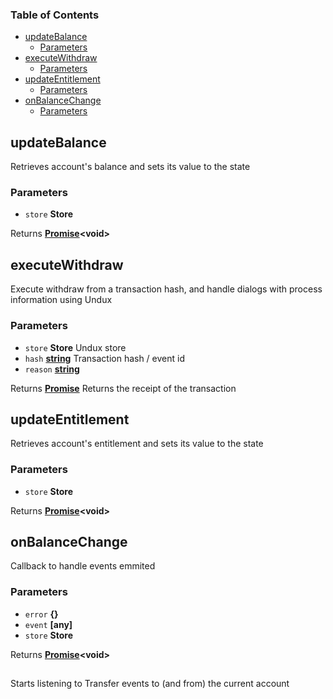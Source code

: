 <!-- Generated by documentation.js. Update this documentation by updating the source code. -->

### Table of Contents

-   [updateBalance][1]
    -   [Parameters][2]
-   [executeWithdraw][3]
    -   [Parameters][4]
-   [updateEntitlement][5]
    -   [Parameters][6]
-   [onBalanceChange][7]
    -   [Parameters][8]

## updateBalance

Retrieves account's balance and sets its value to the state

### Parameters

-   `store` **Store** 

Returns **[Promise][9]&lt;void>** 

## executeWithdraw

Execute withdraw from a transaction hash, and handle dialogs with process information using Undux

### Parameters

-   `store` **Store** Undux store
-   `hash` **[string][10]** Transaction hash / event id
-   `reason` **[string][10]** 

Returns **[Promise][9]** Returns the receipt of the transaction

## updateEntitlement

Retrieves account's entitlement and sets its value to the state

### Parameters

-   `store` **Store** 

Returns **[Promise][9]&lt;void>** 

## onBalanceChange

Callback to handle events emmited

### Parameters

-   `error` **{}** 
-   `event` **\[any]** 
-   `store` **Store** 

Returns **[Promise][9]&lt;void>** 

## 

Starts listening to Transfer events to (and from) the current account

[1]: #updatebalance

[2]: #parameters

[3]: #executewithdraw

[4]: #parameters-1

[5]: #updateentitlement

[6]: #parameters-2

[7]: #onbalancechange

[8]: #parameters-3

[9]: https://developer.mozilla.org/docs/Web/JavaScript/Reference/Global_Objects/Promise

[10]: https://developer.mozilla.org/docs/Web/JavaScript/Reference/Global_Objects/String
